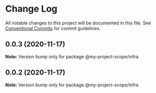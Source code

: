 # Change Log

All notable changes to this project will be documented in this file.
See [Conventional Commits](https://conventionalcommits.org) for commit guidelines.

## 0.0.3 (2020-11-17)

**Note:** Version bump only for package @my-project-scope/infra





## 0.0.2 (2020-11-17)

**Note:** Version bump only for package @my-project-scope/infra
